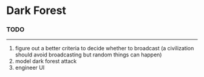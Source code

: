 # Dark Forest

### TODO
-----

1. figure out a better criteria to decide whether to broadcast (a civilization should avoid broadcasting but random things can happen)
2. model dark forest attack
3. engineer UI
